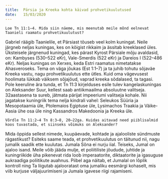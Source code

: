 ```yaml
---
title:  Pärsia ja Kreeka kohta käivad prohvetikuulutused 
date:   15/03/2020
---
```


`Loe Tn 11:1–4. Mida siin näeme, mis meenutab meile mõnd eelnevat Taanieli raamatu prohvetikuulutust?`

Gabriel räägib Taanielile, et Pärsiast tõuseb veel kolm kuningat. Neile järgneb neljas kuningas, kes on kõigist rikkaim ja ässitab kreeklased üles. Üksteisele järgnenud kuningad, kes pärast Kyrost Pärsiale mõju avaldasid, on: Kambyses (530–522 eKr), Vale-Smerdis (522 eKr) ja Dareios I (522–486 eKr). Neljas kuningas on Xerxes, keda Estri raamatus nimetatakse Ahasveroseks. Tema on väga jõukas (Est 1:1–7) ja ta juhib tohutu sõjaväe Kreeka vastu, nagu prohvetikuulutus ette ütles. Kuid oma vägevusest hoolimata lükkab väiksem sõjajõud, vaprad kreeka sõdalased, ta tagasi. Pole keeruline ära tunda, et Tn 11:3 kirjelduses esile tulev kangelaskuningas on Aleksander Suur, kellest saab antiikmaailma absoluutne valitseja. 32aastasena ta sureb, jätmata pärijat impeeriumi valitseja kohale. Nii jagatakse kuningriik tema nelja kindrali vahel: Seleukos Süüria ja Mesopotaamia üle, Ptolemaios Egiptuse üle, Lysimachos Traakia ja Väike-Aasia ühe osa üle ning Kassandros Makedoonia ja Kreeka üle.

`Võrdle Tn 11:2–4 Tn 8:3–8, 20–22ga. Kuidas aitavad need piiblisalmid koos tuvastada, et siinseks võimuks on Aleksander?`

Mida õppida sellest nimede, kuupäevade, kohtade ja ajalooliste sündmuste rägastikust? Esiteks saame teada, et prohvetikuulutus on täitunud nii, nagu jumalik saadik ette kuulutas. Jumala Sõna ei nurju iial. Teiseks, Jumal on ajaloo isand. Meile võib jääda mulje, et poliitiliste jõudude, juhtide ja kuningriikide üha pikenevat rida loob imperaatorite, diktaatorite ja igasuguse aukraadiga poliitikute auahnus. Piibel aga näitab, et Jumalal on lõplik kontroll ning Ta liigutab ajalooratast oma jumaliku eesmärgi kohaselt, mis viib kurjuse väljajuurimiseni ja Jumala igavese riigi rajamiseni.

